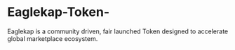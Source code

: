 # Eaglekap-Token-
Eaglekap is a community driven, fair launched Token designed to accelerate global marketplace ecosystem.
